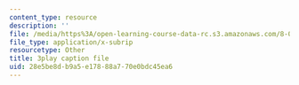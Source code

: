 ```yaml
---
content_type: resource
description: ''
file: /media/https%3A/open-learning-course-data-rc.s3.amazonaws.com/8-04-quantum-physics-i-spring-2016/28e5be8db9a5e17888a770e0bdc45ea6_79GY-hI_emE.srt
file_type: application/x-subrip
resourcetype: Other
title: 3play caption file
uid: 28e5be8d-b9a5-e178-88a7-70e0bdc45ea6
---
```


